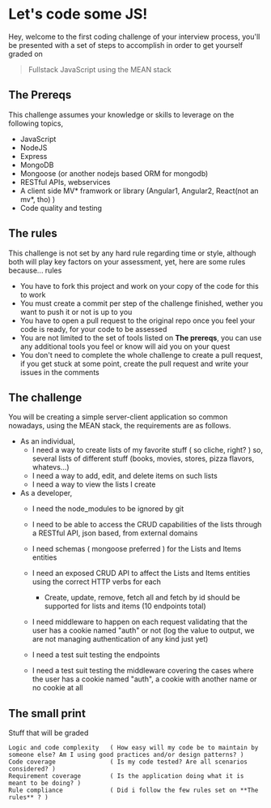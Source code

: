 # Let's code some JS!

Hey, welcome to the first coding challenge of your interview process, you'll be presented with a set of steps to accomplish in order to get yourself graded on 

> Fullstack JavaScript using the MEAN stack

## The Prereqs
This challenge assumes your knowledge or skills to leverage on the following topics,

  - JavaScript
  - NodeJS
  - Express
  - MongoDB
  - Mongoose (or another nodejs based ORM for mongodb)
  - RESTful APIs, webservices
  - A client side MV* framwork or library (Angular1, Angular2, React(not an mv*, tho) )
  - Code quality and testing

## The rules

This challenge is not set by any hard rule regarding time or style, although both will play key factors on your assessment, yet, here are some rules because... rules

  * You have to fork this project and work on your copy of the code for this to work
  * You must create a commit per step of the challenge finished, wether you want to push it or not is up to you
  * You have to open a pull request to the original repo once you feel your code is ready, for your code to be assessed
  * You are not limited to the set of tools listed on **The prereqs**, you can use any additional tools you feel or know will aid you on your quest
  * You don't need to complete the whole challenge to create a pull request, if you get stuck at some point, create the pull request and write your issues in the comments

## The challenge

You will be creating a simple server-client application so common nowadays, using the MEAN stack, the requirements are as follows.

  - As an individual, 
    - I need a way to create lists of my favorite stuff ( so cliche, right? ) so, several lists of different stuff (books, movies, stores, pizza flavors, whatevs...)
    - I need a way to add, edit, and delete items on such lists
    - I need a way to view the lists I create
  - As a developer,
    - I need the node_modules to be ignored by git 
    - I need to be able to access the CRUD capabilities of the lists through a RESTful API, json based, from external domains
    - I need schemas ( mongoose preferred ) for the Lists and Items entities
    - I need an exposed CRUD API to affect the Lists and Items entities using the correct HTTP verbs for each
      - Create, update, remove, fetch all and fetch by id should be supported for lists and items (10 endpoints total)
    - I need middleware to happen on each request validating that the user has a cookie named "auth" or not (log the value to output, we are not managing authentication of any kind just yet)
    
    - I need a test suit testing the endpoints 
    - I need a test suit testing the middleware covering the cases where the user has a cookie named "auth", a cookie with another name or no cookie at all
     

## The small print

Stuff that will be graded

    Logic and code complexity   ( How easy will my code be to maintain by someone else? Am I using good practices and/or design patterns? )
    Code coverage               ( Is my code tested? Are all scenarios considered? )
    Requirement coverage        ( Is the application doing what it is meant to be doing? )
    Rule compliance             ( Did i follow the few rules set on **The rules** ? )
    
